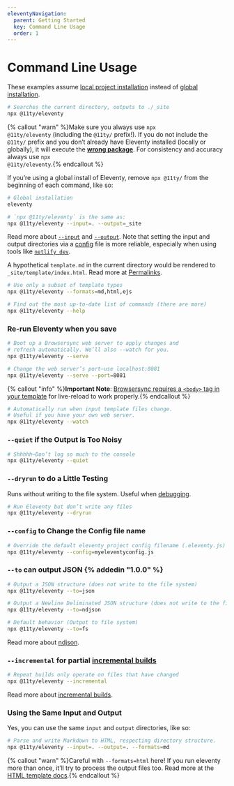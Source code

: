 ```yaml
---
eleventyNavigation:
  parent: Getting Started
  key: Command Line Usage
  order: 1
---
```

# Command Line Usage

These examples assume [local project installation](/docs/getting-started/) instead of [global installation](/docs/global-installation/).

```bash
# Searches the current directory, outputs to ./_site
npx @11ty/eleventy
```

{% callout "warn" %}Make sure you always use <code>npx @11ty/eleventy</code> (including the <code>@11ty/</code> prefix!). If you do not include the <code>@11ty/</code> prefix and you don’t already have Eleventy installed (locally or globally), it will execute the <strong><a href="https://www.npmjs.com/package/eleventy">wrong package</a></strong>. For consistency and accuracy always use <code>npx @11ty/eleventy</code>.{% endcallout %}

If you’re using a global install of Eleventy, remove `npx @11ty/` from the beginning of each command, like so:

```bash
# Global installation
eleventy
```

```bash
# `npx @11ty/eleventy` is the same as:
npx @11ty/eleventy --input=. --output=_site
```

Read more about [`--input`](/docs/config/#input-directory) and [`--output`](/docs/config/#output-directory). Note that setting the input and output directories via a [config](/docs/config/) file is more reliable, especially when using tools like [`netlify dev`](https://docs.netlify.com/cli/get-started/#run-a-local-development-environment).

A hypothetical `template.md` in the current directory would be rendered to `_site/template/index.html`. Read more at [Permalinks](/docs/permalinks/).

```bash
# Use only a subset of template types
npx @11ty/eleventy --formats=md,html,ejs
```

```bash
# Find out the most up-to-date list of commands (there are more)
npx @11ty/eleventy --help
```

### Re-run Eleventy when you save

```bash
# Boot up a Browsersync web server to apply changes and
# refresh automatically. We’ll also --watch for you.
npx @11ty/eleventy --serve
```

```bash
# Change the web server’s port—use localhost:8081
npx @11ty/eleventy --serve --port=8081
```

{% callout "info" %}<strong>Important Note</strong>: <a href="https://browsersync.io/docs/#requirements">Browsersync requires a <code>&lt;body&gt;</code> tag in your template</a> for live-reload to work properly.{% endcallout %}

```bash
# Automatically run when input template files change.
# Useful if you have your own web server.
npx @11ty/eleventy --watch
```

### `--quiet` if the Output is Too Noisy

```bash
# Shhhhh—Don’t log so much to the console
npx @11ty/eleventy --quiet
```

### `--dryrun` to do a Little Testing

Runs without writing to the file system. Useful when [debugging](/docs/debugging/).

```bash
# Run Eleventy but don’t write any files
npx @11ty/eleventy --dryrun
```

### `--config` to Change the Config file name

```bash
# Override the default eleventy project config filename (.eleventy.js)
npx @11ty/eleventy --config=myeleventyconfig.js
```

### `--to` can output JSON {% addedin "1.0.0" %}

```bash
# Output a JSON structure (does not write to the file system)
npx @11ty/eleventy --to=json

# Output a Newline Deliminated JSON structure (does not write to the file system)
npx @11ty/eleventy --to=ndjson

# Default behavior (Output to file system)
npx @11ty/eleventy --to=fs
```

Read more about [ndjson](http://ndjson.org/).


### `--incremental` for partial [incremental builds](/docs/usage/incremental/)

```bash
# Repeat builds only operate on files that have changed
npx @11ty/eleventy --incremental
```

Read more about [incremental builds](/docs/usage/incremental/).

### Using the Same Input and Output

Yes, you can use the same `input` and `output` directories, like so:

```bash
# Parse and write Markdown to HTML, respecting directory structure.
npx @11ty/eleventy --input=. --output=. --formats=md
```

{% callout "warn" %}Careful with <code>--formats=html</code> here! If you run eleventy more than once, it’ll try to process the output files too. Read more at the <a href="/docs/languages/html/#using-the-same-input-and-output-directories">HTML template docs</a>.{% endcallout %}

<!--
### Example: Process a Single File

```bash
npx @11ty/eleventy --input=README.md --output=.
```

Writes to `./README/index.html`.
-->
